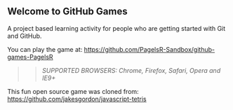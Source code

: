 ## Welcome to GitHub Games

A project based learning activity for people who are getting started with Git and GitHub.

You can play the game at: https://github.com/PagelsR-Sandbox/github-games-PagelsR

>> _*SUPPORTED BROWSERS*: Chrome, Firefox, Safari, Opera and IE9+_

This fun open source game was cloned from: https://github.com/jakesgordon/javascript-tetris
